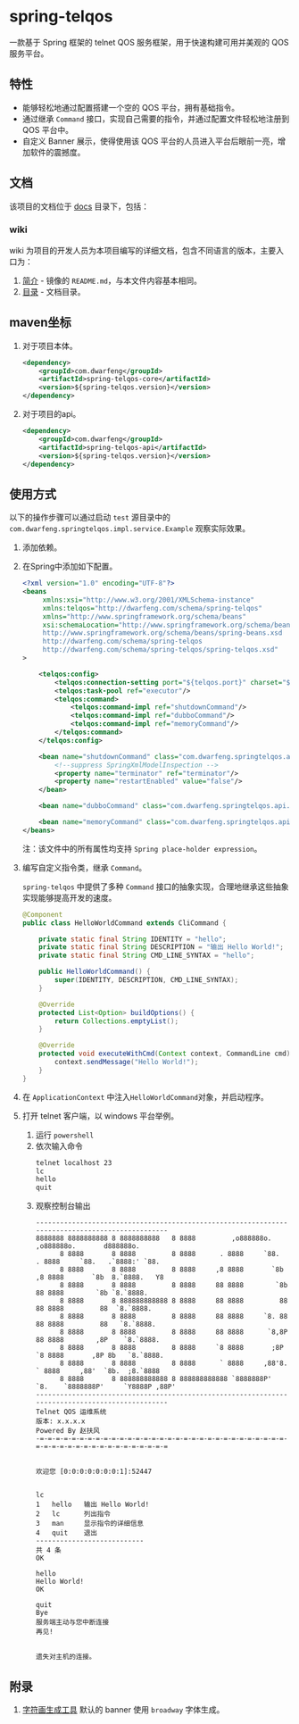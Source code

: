 # spring-telqos

一款基于 Spring 框架的 telnet QOS 服务框架，用于快速构建可用并美观的 QOS 服务平台。

## 特性

- 能够轻松地通过配置搭建一个空的 QOS 平台，拥有基础指令。
- 通过继承 `Command` 接口，实现自己需要的指令，并通过配置文件轻松地注册到 QOS 平台中。
- 自定义 Banner 展示，使得使用该 QOS 平台的人员进入平台后眼前一亮，增加软件的震撼度。

## 文档

该项目的文档位于 [docs](./docs) 目录下，包括：

### wiki

wiki 为项目的开发人员为本项目编写的详细文档，包含不同语言的版本，主要入口为：

1. [简介](./docs/wiki/zh_CN/Introduction.md) - 镜像的 `README.md`，与本文件内容基本相同。
2. [目录](./docs/wiki/zh_CN/Contents.md) - 文档目录。

## maven坐标

1. 对于项目本体。
   ```xml
   <dependency>
       <groupId>com.dwarfeng</groupId>
       <artifactId>spring-telqos-core</artifactId>
       <version>${spring-telqos.version}</version>
   </dependency>
   ```

2. 对于项目的api。
   ```xml
   <dependency>
       <groupId>com.dwarfeng</groupId>
       <artifactId>spring-telqos-api</artifactId>
       <version>${spring-telqos.version}</version>
   </dependency>
   ```

## 使用方式

以下的操作步骤可以通过启动 `test` 源目录中的 `com.dwarfeng.springtelqos.impl.service.Example` 观察实际效果。

1. 添加依赖。

2. 在Spring中添加如下配置。
   ```xml
   <?xml version="1.0" encoding="UTF-8"?>
   <beans
        xmlns:xsi="http://www.w3.org/2001/XMLSchema-instance"
        xmlns:telqos="http://dwarfeng.com/schema/spring-telqos"
        xmlns="http://www.springframework.org/schema/beans"
        xsi:schemaLocation="http://www.springframework.org/schema/beans
        http://www.springframework.org/schema/beans/spring-beans.xsd
        http://dwarfeng.com/schema/spring-telqos
        http://dwarfeng.com/schema/spring-telqos/spring-telqos.xsd"
   >
   
       <telqos:config>
           <telqos:connection-setting port="${telqos.port}" charset="${telqos.charset}"/>
           <telqos:task-pool ref="executor"/>
           <telqos:command>
               <telqos:command-impl ref="shutdownCommand"/>
               <telqos:command-impl ref="dubboCommand"/>
               <telqos:command-impl ref="memoryCommand"/>
           </telqos:command>
       </telqos:config>
   
       <bean name="shutdownCommand" class="com.dwarfeng.springtelqos.api.integration.springterminator.ShutdownCommand">
           <!--suppress SpringXmlModelInspection -->
           <property name="terminator" ref="terminator"/>
           <property name="restartEnabled" value="false"/>
       </bean>
   
       <bean name="dubboCommand" class="com.dwarfeng.springtelqos.api.integration.dubbo.DubboCommand"/>
   
       <bean name="memoryCommand" class="com.dwarfeng.springtelqos.api.integration.system.MemoryCommand"/>
   </beans>
   ```
   注：该文件中的所有属性均支持 `Spring place-holder expression`。

3. 编写自定义指令类，继承 `Command`。  

   `spring-telqos` 中提供了多种 `Command` 接口的抽象实现，合理地继承这些抽象实现能够提高开发的速度。

   ```java
   @Component
   public class HelloWorldCommand extends CliCommand {
   
       private static final String IDENTITY = "hello";
       private static final String DESCRIPTION = "输出 Hello World!";
       private static final String CMD_LINE_SYNTAX = "hello";
   
       public HelloWorldCommand() {
           super(IDENTITY, DESCRIPTION, CMD_LINE_SYNTAX);
       }
   
       @Override
       protected List<Option> buildOptions() {
           return Collections.emptyList();
       }
   
       @Override
       protected void executeWithCmd(Context context, CommandLine cmd) throws TelqosException {
           context.sendMessage("Hello World!");
       }
   }
   ```

4. 在 `ApplicationContext` 中注入`HelloWorldCommand`对象，并启动程序。

5. 打开 telnet 客户端，以 windows 平台举例。
   1. 运行 `powershell`
   2. 依次输入命令
      ```cmd
      telnet localhost 23
      lc
      hello
      quit
      ```
   3. 观察控制台输出
      ```
      ------------------------------------------------------------------------------------------------
      8888888 8888888888 8 8888888888   8 8888         ,o888888o.         ,o888888o.       d888888o.
            8 8888       8 8888         8 8888      . 8888     `88.    . 8888     `88.   .`8888:' `88.
            8 8888       8 8888         8 8888     ,8 8888       `8b  ,8 8888       `8b  8.`8888.   Y8
            8 8888       8 8888         8 8888     88 8888        `8b 88 8888        `8b `8.`8888.
            8 8888       8 888888888888 8 8888     88 8888         88 88 8888         88  `8.`8888.
            8 8888       8 8888         8 8888     88 8888     `8. 88 88 8888         88   `8.`8888.
            8 8888       8 8888         8 8888     88 8888      `8,8P 88 8888        ,8P    `8.`8888.
            8 8888       8 8888         8 8888     `8 8888       ;8P  `8 8888       ,8P 8b   `8.`8888.
            8 8888       8 8888         8 8888      ` 8888     ,88'8.  ` 8888     ,88'  `8b.  ;8.`8888
            8 8888       8 888888888888 8 888888888888 `8888888P'  `8.    `8888888P'     `Y8888P ,88P'
      ------------------------------------------------------------------------------------------------
      Telnet QOS 运维系统
      版本: x.x.x.x                                                                  Powered By 赵扶风
      -=-=-=-=-=-=-=-=-=-=-=-=-=-=-=-=-=-=-=-=-=-=-=-=-=-=-=-=-=-=-=-=-=-=-=-=-=-=-=-=-=-=-=-=-=-=-=-=
      
      
      欢迎您 [0:0:0:0:0:0:0:1]:52447
      
      
      lc
      1   hello   输出 Hello World!
      2   lc      列出指令
      3   man     显示指令的详细信息
      4   quit    退出
      ---------------------------
      共 4 条
      OK
      
      hello
      Hello World!
      OK
      
      quit
      Bye
      服务端主动与您中断连接
      再见!
      
      
      遗失对主机的连接。
      ```

## 附录

1. [字符画生成工具](https://www.bootschool.net/ascii) 默认的 banner 使用 `broadway` 字体生成。
